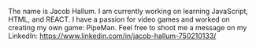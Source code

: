 The name is Jacob Hallum. 
I am currently working on learning JavaScript, HTML, and REACT.
I have a passion for video games and worked on creating my own game: PipeMan.
Feel free to shoot me a message on my LinkedIn: https://www.linkedin.com/in/jacob-hallum-750210133/

